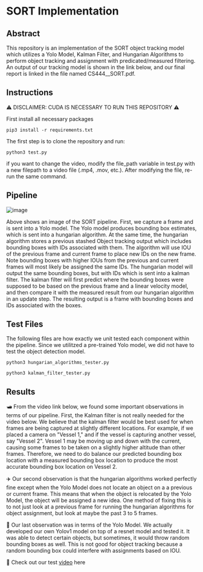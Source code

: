# SORT Implementation

## Abstract
This repository is an implementation of the SORT object tracking model which utilizes a Yolo Model, Kalman Filter, and Hungarian Algorithms to perform object tracking and assignment with predicated/measured filtering. An output of our tracking model is shown in the link below, and our final report is linked in the file named CS444__SORT.pdf.

## Instructions 

⚠️ DISCLAIMER: CUDA IS NECESSARY TO RUN THIS REPOSITORY ⚠️

First install all necessary packages
```
pip3 install -r requirements.txt
```
The first step is to clone the repository and run: 
```
python3 test.py
```
if you want to change the video, modify the file_path variable in test.py with a new filepath to a video file (.mp4, .mov, etc.). After modifying the file, re-run the same command.

## Pipeline

![image](https://github.com/user-attachments/assets/237d039d-c52a-407e-b3ea-e503ed93c9b0)

Above shows an image of the SORT pipeline. First, we capture a frame and is sent into a Yolo model. The Yolo model produces bounding box estimates, which is sent into a hungarian algorithm. At the same time, the hungarian algorithm stores a previous stashed Object tracking output which includes bounding boxes with IDs associated with them. The algorithm will use IOU of the previous frame and current frame to place new IDs on the new frame. Note bounding boxes with higher IOUs from the previous and current frames will most likely be assigned the same IDs. The hungarian model will output the same bounding boxes, but with IDs which is sent into a kalman filter. The kalman filter will first predict where the bounding boxes were supposed to be based on the previous frame and a linear velocity model, and then compare it with the measured result from our hungarian algorithm in an update step. The resulting output is a frame with bounding boxes and IDs associated with the boxes.

## Test Files

The following files are how exactly we unit tested each component within the pipeline. Since we utilitzed a pre-trained Yolo model, we did not have to test the object detection model.

```
python3 hungarian_algorithms_tester.py
```

```
python3 kalman_filter_tester.py
```

## Results

🛥️ From the video link below, we found some important observations in terms of our pipeline. First, the Kalman filter is not really needed for the video below. We believe that the kalman filter would be best used for when frames are being captured at slightly different locations. For example, if we placed a camera on "Vessel 1," and if the vessel is capturing another vessel, say "Vessel 2". Vessel 1 may be moving up and down with the current, causing some frames to be taken on a slightly higher altitude than other frames. Therefore, we need to do balance our predicted bounding box location with a measured bounding box location to produce the most accurate bounding box location on Vessel 2. 

✈️ Our second observation is that the hungarian algorithms worked perfectly fine except when the Yolo Model does not locate an object on a a previous or current frame. This means that when the object is relocated by the Yolo Model, the object will be assigned a new idea. One method of fixing this is to not just look at a previous frame for running the hungarian algorithms for object assignment, but look at maybe the past 3 to 5 frames. 

🚗 Our last observation was in terms of the Yolo Model. We actually developed our own Yolov1 model on top of a resnet model and tested it. It was able to detect certain objects, but sometimes, it would throw random bounding boxes as well. This is not good for object tracking because a random bounding box could interfere with assignments based on IOU.  

🚀 Check out our test [video](https://drive.google.com/file/d/1YMBSVw7hP-Ys9FJncAQ56dNmT81XtkoR/view?usp=sharing) here
